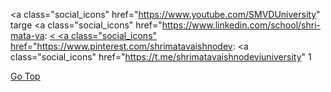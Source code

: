 <a class="social_icons" href="https://www.youtube.com/SMVDUniversity" targe
<a class="social_icons" href="https://www.linkedin.com/school/shri-mata-va: <a class="social_icons" href="https://smvdu.tumblr.com/" target="_blank"><
<a class="social_icons" href="https://www.pinterest.com/shrimatavaishnodev:
<a class="social_icons" href="https://t.me/shrimatavaishnodeviuniversity" 1 <a class="social_icons" href="https://g.page/r/CXEc6h1FMDTtEBA" target="_b:
"></a>
</div>
<!--01062022-->
</div>
</div>
<!--sticky button-->
<a href="#" class="go-top">Go Top</a>
</footer>
<script src="/templates/jsmvdu2017/js/tabbedslider.js"></script> <script src="/templates/jsmvdu2017/js/testimonial.js"></script>
<script src="/templates/jsmvdu2017/js/gotop.js"></script>
<script src="/templates/jsmvdu2017/js/videopopup.js"></script></--0105.
<!--07052019 <script src="/templates/jsmvdu2017/js/jquery.Lightbox-0.5.